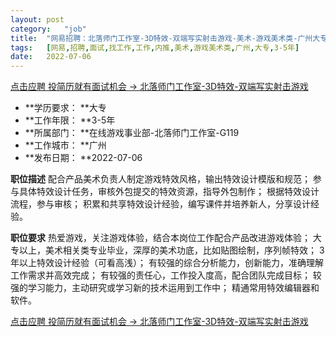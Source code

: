 ```yaml
---
layout:	post
category:	"job"
title:	"网易招聘：北落师门工作室-3D特效-双端写实射击游戏-美术-游戏美术类-广州大专3-5年"
tags:	[网易,招聘,面试,找工作,工作,内推,美术,游戏美术类,广州,大专,3-5年]
date:	2022-07-06
---
```


[点击应聘 投简历就有面试机会 -> 北落师门工作室-3D特效-双端写实射击游戏](http://mobile.bole.netease.com/bole/boleDetail?id=37269&employeeId=346f03c3cda5f04c&key=all)



- **学历要求： **大专
- **工作年限： **3-5年
- **所属部门： **在线游戏事业部-北落师门工作室-G119
- **工作城市： **广州
- **发布日期： **2022-07-06



**职位描述**
配合产品美术负责人制定游戏特效风格，输出特效设计模版和规范；
参与具体特效设计任务，审核外包提交的特效资源，指导外包制作；
根据特效设计流程，参与审核；
积累和共享特效设计经验，编写课件并培养新人，分享设计经验。



**职位要求**
热爱游戏，关注游戏体验，结合本岗位工作配合产品改进游戏体验；
大专以上，美术相关类专业毕业，深厚的美术功底，比如贴图绘制，序列帧特效；
3年以上特效设计经验（可看高浅）；
有较强的综合分析能力，创新能力，准确理解工作需求并高效完成；
有较强的责任心，工作投入度高，配合团队完成目标；
较强的学习能力，主动研究或学习新的技术运用到工作中；
精通常用特效编辑器和软件。



[点击应聘 投简历就有面试机会 -> 北落师门工作室-3D特效-双端写实射击游戏](http://mobile.bole.netease.com/bole/boleDetail?id=37269&employeeId=346f03c3cda5f04c&key=all)